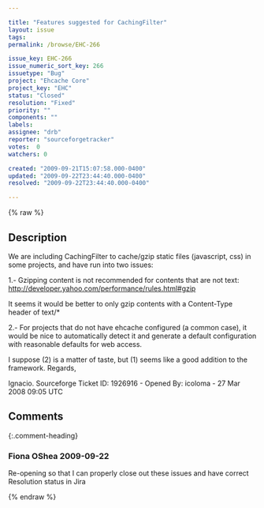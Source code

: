 ```yaml
---

title: "Features suggested for CachingFilter"
layout: issue
tags: 
permalink: /browse/EHC-266

issue_key: EHC-266
issue_numeric_sort_key: 266
issuetype: "Bug"
project: "Ehcache Core"
project_key: "EHC"
status: "Closed"
resolution: "Fixed"
priority: ""
components: ""
labels: 
assignee: "drb"
reporter: "sourceforgetracker"
votes:  0
watchers: 0

created: "2009-09-21T15:07:58.000-0400"
updated: "2009-09-22T23:44:40.000-0400"
resolved: "2009-09-22T23:44:40.000-0400"

---
```




{% raw %}



## Description

<div markdown="1" class="description">

We are including CachingFilter to cache/gzip static files (javascript, css) in some projects, and have run into two issues:

1.- Gzipping content is not recommended for contents that are not text:
http://developer.yahoo.com/performance/rules.html#gzip

It seems it would be better to only gzip contents with a Content-Type header of text/\*

2.- For projects that do not have ehcache configured (a common case), it would be nice to automatically detect it and generate a default configuration with reasonable defaults for web access.

I suppose (2) is a matter of taste, but (1) seems like a good addition to the framework. Regards,

Ignacio.
Sourceforge Ticket ID: 1926916 - Opened By: icoloma - 27 Mar 2008 09:05 UTC

</div>

## Comments


{:.comment-heading}
### **Fiona OShea** <span class="date">2009-09-22</span>

<div markdown="1" class="comment">

Re-opening so that I can properly close out these issues and have correct Resolution status in Jira

</div>



{% endraw %}
